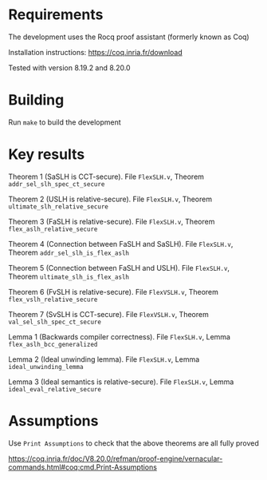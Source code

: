 # Requirements

The development uses the Rocq proof assistant (formerly known as Coq)

Installation instructions: https://coq.inria.fr/download

Tested with version 8.19.2 and 8.20.0

# Building

Run `make` to build the development

# Key results

Theorem 1 (SaSLH is CCT-secure). File `FlexSLH.v`, Theorem `addr_sel_slh_spec_ct_secure`

Theorem 2 (USLH is relative-secure). File `FlexSLH.v`, Theorem `ultimate_slh_relative_secure`

Theorem 3 (FaSLH is relative-secure). File `FlexSLH.v`, Theorem `flex_aslh_relative_secure`

Theorem 4 (Connection between FaSLH and SaSLH). File `FlexSLH.v`, Theorem `addr_sel_slh_is_flex_aslh`

Theorem 5 (Connection between FaSLH and USLH). File `FlexSLH.v`, Theorem `ultimate_slh_is_flex_aslh`

Theorem 6 (FvSLH is relative-secure). File `FlexVSLH.v`, Theorem `flex_vslh_relative_secure`

Theorem 7 (SvSLH is CCT-secure). File `FlexVSLH.v`, Theorem `val_sel_slh_spec_ct_secure`

Lemma 1 (Backwards compiler correctness). File `FlexSLH.v`, Lemma `flex_aslh_bcc_generalized`

Lemma 2 (Ideal unwinding lemma). File `FlexSLH.v`, Lemma `ideal_unwinding_lemma`

Lemma 3 (Ideal semantics is relative-secure). File `FlexSLH.v`, Lemma `ideal_eval_relative_secure`

# Assumptions

Use `Print Assumptions` to check that the above theorems are all fully proved

https://coq.inria.fr/doc/V8.20.0/refman/proof-engine/vernacular-commands.html#coq:cmd.Print-Assumptions

